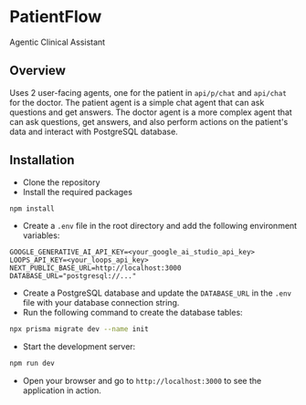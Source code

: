 # PatientFlow

Agentic Clinical Assistant

## Overview

Uses 2 user-facing agents, one for the patient in `api/p/chat` and `api/chat` for the doctor. The patient agent is a simple chat agent that can ask questions and get answers. The doctor agent is a more complex agent that can ask questions, get answers, and also perform actions on the patient's data and interact with PostgreSQL database.

## Installation

- Clone the repository
- Install the required packages

```bash
npm install
```

- Create a `.env` file in the root directory and add the following environment variables:

```env
GOOGLE_GENERATIVE_AI_API_KEY=<your_google_ai_studio_api_key>
LOOPS_API_KEY=<your_loops_api_key>
NEXT_PUBLIC_BASE_URL=http://localhost:3000
DATABASE_URL="postgresql://..."
```

- Create a PostgreSQL database and update the `DATABASE_URL` in the `.env` file with your database connection string.
- Run the following command to create the database tables:

```bash
npx prisma migrate dev --name init
```

- Start the development server:

```bash
npm run dev
```

- Open your browser and go to `http://localhost:3000` to see the application in action.
